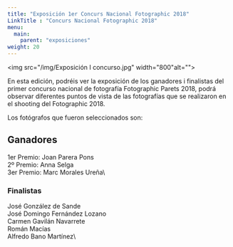 ```yaml
---
title: "Exposición 1er Concurs Nacional Fotographic 2018"
LinkTitle : "Concurs Nacional Fotographic 2018"
menu:
  main:
    parent: "exposiciones"
weight: 20
---
```

<img src="/img/Exposición I concurso.jpg" width="800"alt="">

En esta edición, podréis ver la exposición de los ganadores i finalistas del primer concurso nacional de fotografía Fotographic Parets 2018, podrá observar
diferentes puntos de vista de las fotografías que se realizaron en el shooting del Fotographic 2018.

Los fotógrafos que fueron seleccionados son:

## Ganadores

1er Premio: Joan Parera Pons\
2º Premio: Anna Selga\
3er Premio: Marc Morales Ureña\

### Finalistas

José González de Sande\
José Domingo Fernández Lozano\
Carmen Gavilán Navarrete\
Román Macías\
Alfredo Bano Martínez\